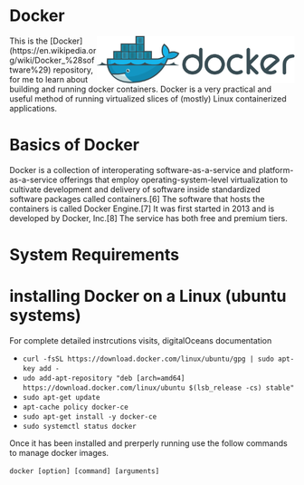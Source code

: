 # Docker

<img align="right" width="350" src="https://github.com/acbrandao/docker/blob/master/src/img/docker.png">
This is the [Docker](https://en.wikipedia.org/wiki/Docker_%28software%29)  repository, for me to learn about building and running docker containers. Docker is a very practical and useful method of running virtualized slices of (mostly) Linux containerized applications.

# Basics of Docker
Docker is a collection of interoperating software-as-a-service and platform-as-a-service offerings that employ operating-system-level virtualization to cultivate development and delivery of software inside standardized software packages called containers.[6] The software that hosts the containers is called Docker Engine.[7] It was first started in 2013 and is developed by Docker, Inc.[8] The service has both free and premium tiers.

# System Requirements


# installing Docker on a Linux (ubuntu systems)
For complete detailed instrcutions visits, digitalOceans documentation

  * ```curl -fsSL https://download.docker.com/linux/ubuntu/gpg | sudo apt-key add -```
  * ```udo add-apt-repository "deb [arch=amd64] https://download.docker.com/linux/ubuntu $(lsb_release -cs) stable" ```
  * ```sudo apt-get update```
  * ```apt-cache policy docker-ce```
  * ```sudo apt-get install -y docker-ce```
  * ```sudo systemctl status docker```
  
  Once it has been installed and prerperly running use the follow commands to manage docker images.
  
  ```docker [option] [command] [arguments]```
  
  
